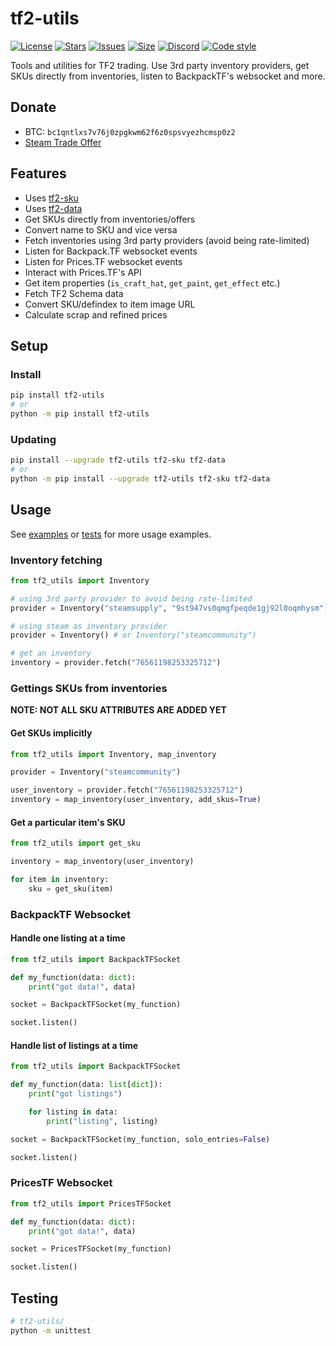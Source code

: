 # tf2-utils
[![License](https://img.shields.io/github/license/offish/tf2-utils.svg)](https://github.com/offish/tf2-utils/blob/master/LICENSE)
[![Stars](https://img.shields.io/github/stars/offish/tf2-utils.svg)](https://github.com/offish/tf2-utils/stargazers)
[![Issues](https://img.shields.io/github/issues/offish/tf2-utils.svg)](https://github.com/offish/tf2-utils/issues)
[![Size](https://img.shields.io/github/repo-size/offish/tf2-utils.svg)](https://github.com/offish/tf2-utils)
[![Discord](https://img.shields.io/discord/467040686982692865?color=7289da&label=Discord&logo=discord)](https://discord.gg/t8nHSvA)
[![Code style](https://img.shields.io/badge/code%20style-black-000000.svg)](https://github.com/psf/black)

Tools and utilities for TF2 trading. Use 3rd party inventory providers, get SKUs directly from inventories, listen to BackpackTF's websocket and more.

## Donate
- BTC: `bc1qntlxs7v76j0zpgkwm62f6z0spsvyezhcmsp0z2`
- [Steam Trade Offer](https://steamcommunity.com/tradeoffer/new/?partner=293059984&token=0-l_idZR)

## Features
* Uses [tf2-sku](https://github.com/offish/tf2-sku)
* Uses [tf2-data](https://github.com/offish/tf2-data)
* Get SKUs directly from inventories/offers
* Convert name to SKU and vice versa
* Fetch inventories using 3rd party providers (avoid being rate-limited)
* Listen for Backpack.TF websocket events
* Listen for Prices.TF websocket events
* Interact with Prices.TF's API
* Get item properties (`is_craft_hat`, `get_paint`, `get_effect` etc.)
* Fetch TF2 Schema data
* Convert SKU/defindex to item image URL
* Calculate scrap and refined prices

## Setup
### Install
```bash
pip install tf2-utils
# or 
python -m pip install tf2-utils
```

### Updating
```bash
pip install --upgrade tf2-utils tf2-sku tf2-data
# or 
python -m pip install --upgrade tf2-utils tf2-sku tf2-data
```

## Usage
See [examples](/examples/) or [tests](/tests/) for more usage examples.

### Inventory fetching
```python
from tf2_utils import Inventory

# using 3rd party provider to avoid being rate-limited
provider = Inventory("steamsupply", "9st947vs0qmgfpeqde1gj92l0oqmhysm")

# using steam as inventory provider
provider = Inventory() # or Inventory("steamcommunity")

# get an inventory
inventory = provider.fetch("76561198253325712")
```

### Gettings SKUs from inventories
**NOTE: NOT ALL SKU ATTRIBUTES ARE ADDED YET**
#### Get SKUs implicitly
```python
from tf2_utils import Inventory, map_inventory

provider = Inventory("steamcommunity")

user_inventory = provider.fetch("76561198253325712")
inventory = map_inventory(user_inventory, add_skus=True)
```

#### Get a particular item's SKU
```python
from tf2_utils import get_sku

inventory = map_inventory(user_inventory)

for item in inventory:
    sku = get_sku(item)
```

### BackpackTF Websocket
#### Handle one listing at a time
```python
from tf2_utils import BackpackTFSocket

def my_function(data: dict):
    print("got data!", data)

socket = BackpackTFSocket(my_function)

socket.listen()
```

#### Handle list of listings at a time
```python
from tf2_utils import BackpackTFSocket

def my_function(data: list[dict]):
    print("got listings")

    for listing in data:
        print("listing", listing)

socket = BackpackTFSocket(my_function, solo_entries=False)

socket.listen()
```

### PricesTF Websocket
```python
from tf2_utils import PricesTFSocket

def my_function(data: dict):
    print("got data!", data)

socket = PricesTFSocket(my_function)

socket.listen()
```

## Testing
```bash
# tf2-utils/
python -m unittest
```